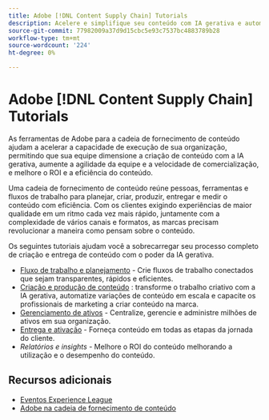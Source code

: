 ```yaml
---
title: Adobe [!DNL Content Supply Chain] Tutorials
description: Acelere e simplifique seu conteúdo com IA gerativa e automação inteligente. A cadeia de fornecimento de conteúdo do Adobe é uma solução completa que permite planejar, criar, entregar e analisar o conteúdo.
source-git-commit: 77982009a37d9d15cbc5e93c7537bc4883789b28
workflow-type: tm+mt
source-wordcount: '224'
ht-degree: 0%

---
```



# Adobe [!DNL Content Supply Chain] Tutorials

As ferramentas de Adobe para a cadeia de fornecimento de conteúdo ajudam a acelerar a capacidade de execução de sua organização, permitindo que sua equipe dimensione a criação de conteúdo com a IA gerativa, aumente a agilidade da equipe e a velocidade de comercialização, e melhore o ROI e a eficiência do conteúdo.

Uma cadeia de fornecimento de conteúdo reúne pessoas, ferramentas e fluxos de trabalho para planejar, criar, produzir, entregar e medir o conteúdo com eficiência. Com os clientes exigindo experiências de maior qualidade em um ritmo cada vez mais rápido, juntamente com a complexidade de vários canais e formatos, as marcas precisam revolucionar a maneira como pensam sobre o conteúdo.

Os seguintes tutoriais ajudam você a sobrecarregar seu processo completo de criação e entrega de conteúdo com o poder da IA gerativa.

* [Fluxo de trabalho e planejamento](workflow-and-planning.md) - Crie fluxos de trabalho conectados que sejam transparentes, rápidos e eficientes.
* [Criação e produção de conteúdo](content-creation-and-production.md) : transforme o trabalho criativo com a IA gerativa, automatize variações de conteúdo em escala e capacite os profissionais de marketing a criar conteúdo na marca.
* [Gerenciamento de ativos](asset-management.md) - Centralize, gerencie e administre milhões de ativos em sua organização.
* [Entrega e ativação](delivery-and-activation.md) - Forneça conteúdo em todas as etapas da jornada do cliente.
* *Relatórios e insights* - Melhore o ROI do conteúdo melhorando a utilização e o desempenho do conteúdo.

<!-- * [Reporting and insights](reporting-and-insights.md) - Enhance content ROI by improving content usage and performance. -->

## Recursos adicionais

* [Eventos Experience League](https://experienceleague.adobe.com/events/)
* [Adobe na cadeia de fornecimento de conteúdo](https://business.adobe.com/resources/webinars/adobe-on-the-content-supply-chain.html)
